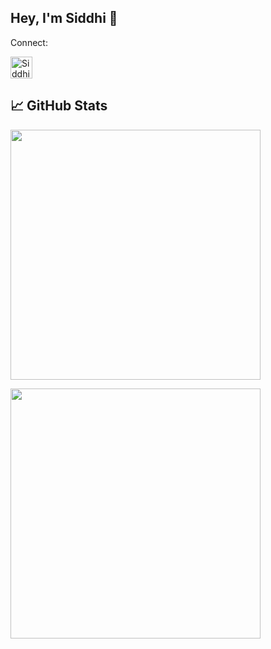 
 ## Hey, I'm Siddhi 👋 
Connect:
<p>
 <a href="www.linkedin.com/in/siddhi-mule-665679203">
  <img alt="Siddhi's LinkdeIN" width="35px" src="https://image.flaticon.com/icons/svg/2111/2111465.svg" />
</a>
 </p>


## &#x1f4c8; GitHub Stats

  <a href="#"><img align='center' src="https://github-readme-stats.vercel.app/api?username=mulesiddhi&show_icons=true&theme=dark" width="400"></a>

<a href="https://github.com/mulesiddhi/mulesiddhi">
<img align='center' src='https://github-readme-stats.vercel.app/api/top-langs/?username=mulesiddhi&theme=dark&layout=compact&show_icons=true' width='400'/>
 </a>


<!--
**mulesiddhi/mulesiddhi** is a ✨ _special_ ✨ repository because its `README.md` (this file) appears on your GitHub profile.

Here are some ideas to get you started:

- 🔭 I’m currently working on ...
- 🌱 I’m currently learning ...
- 👯 I’m looking to collaborate on ...
- 🤔 I’m looking for help with ...
- 💬 Ask me about ...
- 📫 How to reach me: ...
- 😄 Pronouns: ...
- ⚡ Fun fact: ...
-->
